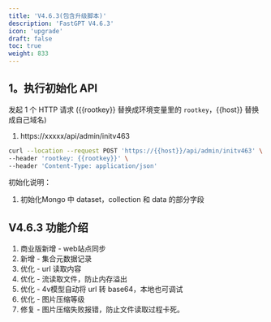 ```yaml
---
title: 'V4.6.3(包含升级脚本)'
description: 'FastGPT V4.6.3'
icon: 'upgrade'
draft: false
toc: true
weight: 833
---
```


## 1。执行初始化 API

发起 1 个 HTTP 请求 ({{rootkey}} 替换成环境变量里的 `rootkey`，{{host}} 替换成自己域名)

1. https://xxxxx/api/admin/initv463

```bash
curl --location --request POST 'https://{{host}}/api/admin/initv463' \
--header 'rootkey: {{rootkey}}' \
--header 'Content-Type: application/json'
```

初始化说明：
1. 初始化Mongo 中 dataset，collection 和 data 的部分字段

## V4.6.3 功能介绍

1. 商业版新增 - web站点同步
2. 新增 - 集合元数据记录
3. 优化 - url 读取内容
4. 优化 - 流读取文件，防止内存溢出
5. 优化 - 4v模型自动将 url 转 base64，本地也可调试
6. 优化 - 图片压缩等级
7. 修复 - 图片压缩失败报错，防止文件读取过程卡死。
